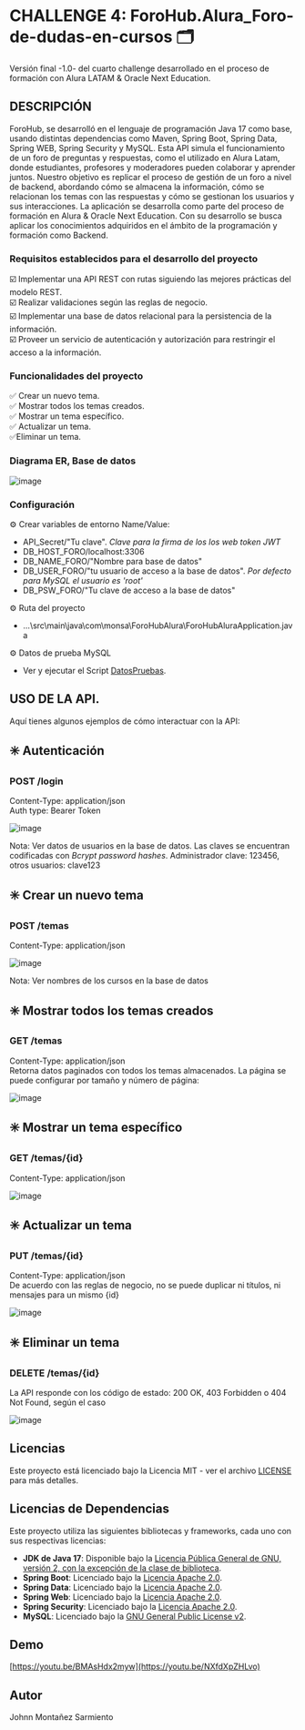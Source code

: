 # CHALLENGE 4: ForoHub.Alura_Foro-de-dudas-en-cursos 🗂️​
Versión final -1.0- del cuarto challenge desarrollado en el proceso de formación con Alura LATAM & Oracle Next Education.

## DESCRIPCIÓN
ForoHub, se desarrolló en el lenguaje de programación Java 17 como base, usando distintas dependencias como Maven, Spring Boot,
Spring Data, Spring WEB, Spring Security y MySQL. Esta API simula el funcionamiento de un foro de preguntas y respuestas, como 
el utilizado en Alura Latam, donde estudiantes, profesores y moderadores pueden colaborar y aprender juntos. Nuestro objetivo 
es replicar el proceso de gestión de un foro a nivel de backend, abordando cómo se almacena la información, cómo se relacionan
los temas con las respuestas y cómo se gestionan los usuarios y sus interacciones. La aplicación se desarrolla como parte del 
proceso de formación en Alura & Oracle Next Education. Con su desarrollo se busca aplicar los conocimientos adquiridos en el 
ámbito de la programación y formación como Backend.

### Requisitos establecidos para el desarrollo del proyecto
☑️​ Implementar una API REST con rutas siguiendo las mejores prácticas del modelo REST.<br>
☑️​​ Realizar validaciones según las reglas de negocio.<br>
☑️​​ Implementar una base de datos relacional para la persistencia de la información.<br>
☑️​​ Proveer un servicio de autenticación y autorización para restringir el acceso a la información.<br>

### Funcionalidades del proyecto
✅​ Crear un nuevo tema. <br>
✅​ Mostrar todos los temas creados. <br>
✅​ Mostrar un tema específico. <br>
✅​ Actualizar un tema. <br>
✅​ Eliminar un tema. <br>

### Diagrama ER, Base de datos

![image](https://github.com/user-attachments/assets/cabd9748-8ba9-43e7-b16e-dbb1aaa2bc03)

### Configuración
⚙️ Crear variables de entorno Name/Value:
- API_Secret/"Tu clave".     *Clave para la firma de los los web token JWT*
- DB_HOST_FORO/localhost:3306
- DB_NAME_FORO/"Nombre para base de datos"
- DB_USER_FORO/"tu usuario de acceso a la base de datos".      *Por defecto para MySQL el usuario es 'root'*
- DB_PSW_FORO/"Tu clave de acceso a la base de datos"

⚙️ Ruta del proyecto
- ...\src\main\java\com\monsa\ForoHubAlura\ForoHubAluraApplication.java

⚙️ Datos de prueba MySQL
- Ver y ejecutar el Script [DatosPruebas](ForoDataDummy.sql).

## USO DE LA API.
Aquí tienes algunos ejemplos de cómo interactuar con la API:<br>

## ✳️ Autenticación
### ​POST /login
Content-Type: application/json <br>
Auth type: Bearer Token

![image](https://github.com/user-attachments/assets/d31548b6-e1bb-4e78-a619-efc5c51ffb5e)


Nota: Ver datos de usuarios en la base de datos. Las claves se encuentran codificadas con *Bcrypt password hashes*. Administrador clave: 123456, otros usuarios: clave123 

## ✳️ Crear un nuevo tema
### ​POST /temas
Content-Type: application/json

![image](https://github.com/user-attachments/assets/6cc00394-f19d-4d9b-a0e4-7bb9915abed2)

Nota: Ver nombres de los cursos en la base de datos


## ✳️ Mostrar todos los temas creados <br>
### ​GET /temas
Content-Type: application/json<br>
Retorna datos paginados con todos los temas almacenados. La página se puede configurar por tamaño y número de página:<br> 

![image](https://github.com/user-attachments/assets/993db71b-8760-4c8e-88cf-4bd6e540feca)


## ✳️ Mostrar un tema específico <br>
### ​GET /temas/{id}
Content-Type: application/json

![image](https://github.com/user-attachments/assets/0b7bfe74-2b7d-4269-ba60-e5a53359dd24)


## ✳️ Actualizar un tema <br>
### ​PUT /temas/{id}
Content-Type: application/json <br>
De acuerdo con las reglas de negocio, no se puede duplicar ni títulos, ni mensajes para un mismo {id}

![image](https://github.com/user-attachments/assets/4e0dd0bb-fa8b-482e-a321-617c105915ba)


## ✳️ Eliminar un tema <br>
### ​DELETE /temas/{id}
La API responde con los código de estado: 200 OK, 403 Forbidden o 404 Not Found, según el caso

![image](https://github.com/user-attachments/assets/a86032df-25b8-49c6-9b85-fde15ba23f49)
<br>

## Licencias

Este proyecto está licenciado bajo la Licencia MIT - ver el archivo [LICENSE](LICENSE) para más detalles.

## Licencias de Dependencias

Este proyecto utiliza las siguientes bibliotecas y frameworks, cada uno con sus respectivas licencias:
- **JDK de Java 17**: Disponible bajo la [Licencia Pública General de GNU, versión 2, con la excepción de la clase de biblioteca](https://openjdk.java.net/legal/gplv2+ce.html).
- **Spring Boot**: Licenciado bajo la [Licencia Apache 2.0](https://www.apache.org/licenses/LICENSE-2.0).
- **Spring Data**: Licenciado bajo la [Licencia Apache 2.0](https://www.apache.org/licenses/LICENSE-2.0).
- **Spring Web**: Licenciado bajo la [Licencia Apache 2.0](https://www.apache.org/licenses/LICENSE-2.0).
- **Spring Security**: Licenciado bajo la [Licencia Apache 2.0](https://www.apache.org/licenses/LICENSE-2.0).
- **MySQL**: Licenciado bajo la [GNU General Public License v2](https://www.gnu.org/licenses/old-licenses/gpl-2.0.html).

## Demo

[https://youtu.be/BMAsHdx2myw](https://youtu.be/NXfdXpZHLvo)

## Autor
Johnn Montañez Sarmiento
